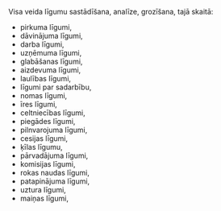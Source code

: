 Visa veida līgumu sastādīšana, analīze, grozīšana, tajā skaitā:
- pirkuma līgumi,
- dāvinājuma līgumi,
- darba līgumi,
- uzņēmuma līgumi,
- glabāšanas līgumi,
- aizdevuma līgumi,
- laulības līgumi,
- līgumi par sadarbību,
- nomas līgumi,
- īres līgumi,
- celtniecības līgumi,
- piegādes līgumi,
- pilnvarojuma līgumi,
- cesijas līgumi,
- ķīlas līgumu,
- pārvadājuma līgumi,
- komisijas līgumi,
- rokas naudas līgumi,
- patapinājuma līgumi,
- uztura līgumi,
- maiņas līgumi,
